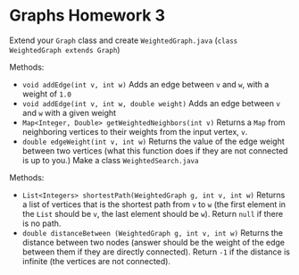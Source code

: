 # Graphs Homework 3

Extend your `Graph` class and create `WeightedGraph.java` (`class WeightedGraph extends Graph`)

Methods: 
- `void addEdge(int v, int w)` Adds an edge between `v` and `w`, with a weight of `1.0`
- `void addEdge(int v, int w, double weight)` Adds an edge between `v` and `w` with a given weight
- `Map<Integer, Double> getWeightedNeighbors(int v)` Returns a `Map` from neighboring vertices to their weights from the input vertex, `v`.
- `double edgeWeight(int v, int w)` Returns the value of the edge weight between two vertices (what this function does if they are not connected is up to you.)
Make a class `WeightedSearch.java`

Methods:
- `List<Integers> shortestPath(WeightedGraph g, int v, int w)` Returns a list of vertices that is the shortest path from `v` to `w` (the first element in the `List` should be `v`, the last element should be `w`). Return `null` if there is no path.
- `double distanceBetween (WeightedGraph g, int v, int w)` Returns the distance between two nodes (answer should be the weight of the edge between them if they are directly connected). Return `-1` if the distance is infinite (the vertices are not connected).